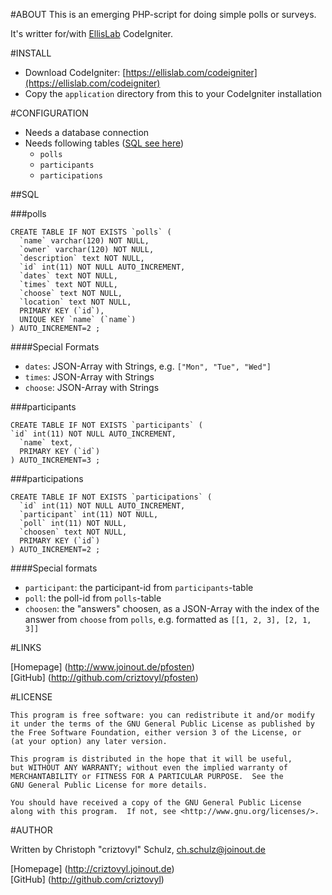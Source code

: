 #ABOUT
This is an emerging PHP-script for doing simple polls or surveys.

It's writter for/with [EllisLab](https://ellislab.com/) CodeIgniter.

#INSTALL

 * Download CodeIgniter: [https://ellislab.com/codeigniter](https://ellislab.com/codeigniter)
 * Copy the `application` directory from this to your CodeIgniter installation

#CONFIGURATION

 - Needs a database connection
 - Needs following tables ([SQL see here](#sql))
   - `polls`
   - `participants`
   - `participations`

##SQL

###polls

    CREATE TABLE IF NOT EXISTS `polls` (
      `name` varchar(120) NOT NULL,
      `owner` varchar(120) NOT NULL,
      `description` text NOT NULL,
      `id` int(11) NOT NULL AUTO_INCREMENT,
      `dates` text NOT NULL,
      `times` text NOT NULL,
      `choose` text NOT NULL,
      `location` text NOT NULL,
      PRIMARY KEY (`id`),
      UNIQUE KEY `name` (`name`)
    ) AUTO_INCREMENT=2 ;

####Special Formats

 * `dates`: JSON-Array with Strings, e.g. `["Mon", "Tue", "Wed"]`
 * `times`: JSON-Array with Strings
 * `choose`: JSON-Array with Strings

###participants

    CREATE TABLE IF NOT EXISTS `participants` (
    `id` int(11) NOT NULL AUTO_INCREMENT,
      `name` text,
      PRIMARY KEY (`id`)
    ) AUTO_INCREMENT=3 ;

###participations

    CREATE TABLE IF NOT EXISTS `participations` (
      `id` int(11) NOT NULL AUTO_INCREMENT,
      `participant` int(11) NOT NULL,
      `poll` int(11) NOT NULL,
      `choosen` text NOT NULL,
      PRIMARY KEY (`id`)
    ) AUTO_INCREMENT=2 ;

####Special formats
 * `participant`: the participant-id from `participants`-table
 * `poll`: the poll-id from `polls`-table
 * `choosen`: the "answers" choosen, as a JSON-Array with the index of the answer from `choose` from `polls`, e.g. formatted as `[[1, 2, 3], [2, 1, 3]]`

#LINKS

[Homepage] (http://www.joinout.de/pfosten)  
[GitHub] (http://github.com/criztovyl/pfosten)

#LICENSE

    This program is free software: you can redistribute it and/or modify
    it under the terms of the GNU General Public License as published by
    the Free Software Foundation, either version 3 of the License, or
    (at your option) any later version.

    This program is distributed in the hope that it will be useful,
    but WITHOUT ANY WARRANTY; without even the implied warranty of
    MERCHANTABILITY or FITNESS FOR A PARTICULAR PURPOSE.  See the
    GNU General Public License for more details.

    You should have received a copy of the GNU General Public License
    along with this program.  If not, see <http://www.gnu.org/licenses/>.

#AUTHOR

Written by Christoph "criztovyl" Schulz, <ch.schulz@joinout.de>

[Homepage] (http://criztovyl.joinout.de)  
[GitHub] (http://github.com/criztovyl)
